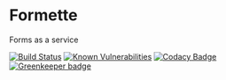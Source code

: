 # Formette
Forms as a service

[![Build Status](https://travis-ci.org/Formette/App.svg?branch=master)](https://travis-ci.org/Formette/App)
[![Known Vulnerabilities](https://snyk.io/test/github/formette/app/badge.svg)](https://snyk.io/test/github/formette/app)
[![Codacy Badge](https://api.codacy.com/project/badge/Grade/0a495fa08c634e90ac451ff8f3b35cf8)](https://www.codacy.com/app/vacom/App?utm_source=github.com&amp;utm_medium=referral&amp;utm_content=Formette/App&amp;utm_campaign=Badge_Grade) [![Greenkeeper badge](https://badges.greenkeeper.io/Formette/App.svg)](https://greenkeeper.io/)
